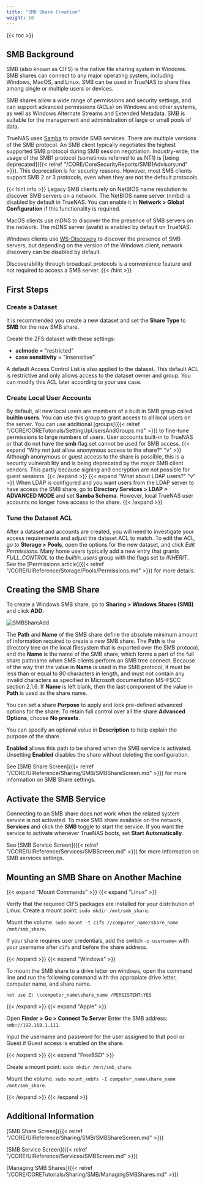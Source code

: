```yaml
---
title: "SMB Share Creation"
weight: 10
---
```


{{< toc >}}

## SMB Background

SMB (also known as CIFS) is the native file sharing system in Windows.
SMB shares can connect to any major operating system, including Windows, MacOS, and Linux.
SMB can be used in TrueNAS to share files among single or multiple users or devices.

SMB shares allow a wide range of permissions and security settings, and can support advanced permissions (ACLs) on Windows and other systems, as well as Windows Alternate Streams and Extended Metadata.
SMB is suitable for the management and administration of large or small pools of data.

TrueNAS uses [Samba](https://www.samba.org/) to provide SMB services.
There are multiple versions of the SMB protocol. An SMB client typically negotiates the highest supported SMB protocol during SMB session negotiation. Industry-wide, the usage of the SMB1 protocol (sometimes referred to as NT1) is [being deprecated]({{< relref "/CORE/CoreSecurityReports/SMB1Advisory.md" >}}). This deprecation is for security reasons.
However, most SMB clients support SMB 2 or 3 protocols, even when they are not the default protocols.

{{< hint info >}}
Legacy SMB clients rely on NetBIOS name resolution to discover SMB servers on a network. The NetBIOS name server (nmbd) is disabled by default in TrueNAS. You can enable it in **Network > Global Configuration** if this functionality is required.

MacOS clients use mDNS to discover the the presence of SMB servers on the network. The mDNS server (avahi) is enabled by default on TrueNAS.

Windows clients use [WS-Discovery](https://docs.oasis-open.org/ws-dd/ns/discovery/2009/01) to discover the presence of SMB servers, but depending on the version of the Windows client, network discovery can be disabled by default.

Discoverability through broadcast protocols is a convenience feature and not required to access a SMB server.
{{< /hint >}}

## First Steps

### Create a Dataset

It is recommended you create a new dataset and set the **Share Type** to **SMB** for the new SMB share.

Create the ZFS dataset with these settings:

 * **aclmode** = "restricted"
 * **case sensitivity** = "insensitive"

A default Access Control List is also applied to the dataset.
This default ACL is restrictive and only allows access to the dataset owner and group.
You can modify this ACL later according to your use case.

### Create Local User Accounts

By default, all new local users are members of a built in SMB group called **builtin users**. You can use this group to grant access to all local users on the server. You can use additional [groups]({{< relref "/CORE/CORETutorials/SettingUpUsersAndGroups.md" >}}) to fine-tune permissions to large numbers of users. User accounts built-in to TrueNAS or that do not have the **smb** flag set cannot be used for SMB access.
{{< expand "Why not just allow anonymous access to the share?" "v" >}}
Although anonymous or guest access to the share is possible, this is a security vulnerability and is being deprecated by the major SMB client vendors. This partly because signing and encryption are not possible for guest sessions.
{{< /expand >}}
{{< expand "What about LDAP users?" "v" >}}
When LDAP is configured and you want users from the LDAP server to have access the SMB share, go to **Directory Services > LDAP > ADVANCED MODE** and set **Samba Schema**. However, local TrueNAS user accounts no longer have access to the share.
{{< /expand >}}

### Tune the Dataset ACL

After a dataset and accounts are created, you will need to investigate your access requirements and adjust the dataset ACL to match. To edit the ACL, go to **Storage > Pools**, open the options for the new dataset, and click *Edit Permissions*.
Many home users typically add a new entry that grants *FULL_CONTROL* to the *builtin_users* group with the flags set to *INHERIT*.
See the [Permissions article]({{< relref "/CORE/UIReference/Storage/Pools/Permissions.md" >}}) for more details.

## Creating the SMB Share

To create a Windows SMB share, go to **Sharing > Windows Shares (SMB)** and click **ADD**.

![SMBShareAdd](/images/CORE/12.0/SharingSMBAdd.png "Basic SMB Share Options")

The **Path** and **Name** of the SMB share define the absolute minimum amount of information required to create a new SMB share. The **Path** is the directory tree on the local filesystem that is exported over the SMB protocol, and the **Name** is the name of the SMB share, which forms a part of the full share pathname when SMB clients perform an SMB tree connect. Because of the way that the value in **Name** is used in the SMB protocol, it must be less than or equal to 80 characters in length, and must not contain any invalid characters as specified in Microsoft documentation MS-FSCC section 2.1.6. If **Name** is left blank, then the last component of the value in **Path** is used as the share name.

You can set a share **Purpose** to apply and lock pre-defined advanced options for the share.
To retain full control over all the share **Advanced Options**, choose **No presets**.

You can specify an optional value in **Description** to help explain the purpose of the share.

**Enabled** allows this path to be shared when the SMB service is activated.
Unsetting **Enabled** disables the share without deleting the configuration.

See [SMB Share Screen]({{< relref "/CORE/UIReference/Sharing/SMB/SMBShareScreen.md" >}}) for more information on SMB Share settings.

## Activate the SMB Service

Connecting to an SMB share does not work when the related system service is not activated.
To make SMB share available on the network, **Services** and click the **SMB** toggle to start the service.
If you want the service to activate whenever TrueNAS boots, set **Start Automatically**.

See [SMB Service Screen]({{< relref "/CORE/UIReference/Services/SMBScreen.md" >}}) for more information on SMB services settings.

## Mounting an SMB Share on Another Machine

{{< expand "Mount Commands" >}}
{{< expand "Linux" >}}

Verify that the required CIFS packages are installed for your distribution of Linux.
Create a mount point: `sudo mkdir /mnt/smb_share`.

Mount the volume. `sudo mount -t cifs //computer_name/share_name /mnt/smb_share`.

If your share requires user credentials, add the switch `-o username=` with your username after `cifs` and before the share address.

{{< /expand >}}
{{< expand "Windows" >}}

To mount the SMB share to a drive letter on windows, open the command line and run the following command with the appropiate drive letter, computer name, and share name.

```net use Z: \\computer_name\share_name /PERSISTENT:YES```

{{< /expand >}}
{{< expand "Apple" >}}

Open **Finder > Go > Connect To Server**
Enter the SMB address: `smb://192.168.1.111`.

Input the username and password for the user assigned to that pool or Guest if Guest access is enabled on the share.

{{< /expand >}}
{{< expand "FreeBSD" >}}

Create a mount point: `sudo mkdir /mnt/smb_share`.

Mount the volume. `sudo mount_smbfs -I computer_name\share_name /mnt/smb_share`.

{{< /expand >}}
{{< /expand >}}


## Additional Information

[SMB Share Screen]({{< relref "/CORE/UIReference/Sharing/SMB/SMBShareScreen.md" >}})

[SMB Service Screen]({{< relref "/CORE/UIReference/Services/SMBScreen.md" >}})

[Managing SMB Shares]({{< relref "/CORE/CORETutorials/Sharing/SMB/ManagingSMBShares.md" >}})